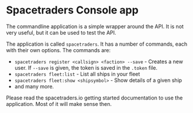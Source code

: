 # Spacetraders Console app

The commandline application is a simple wrapper around the API. It is not very useful, but it can be used to test the API.

The application is called `spacetraders`. It has a number of commands, each with their own options. The commands are:

- `spacetraders register <callsign> <faction> --save` - Creates a new user. If `--save` is given, the token is saved in the `.token` file. 
- `spacetraders fleet:list` - List all ships in your fleet
- `spacetraders fleet:show <shipsymbol>` - Show details of a given ship
- and many more.

Please read the spacetraders.io getting started documentation to use the application. Most of it will make sense then.
